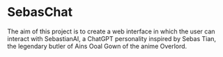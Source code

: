 # SebasChat
The aim of this project is to create a web interface in which the user can interact with SebastianAI, a ChatGPT personality inspired by Sebas Tian, the legendary butler of Ains Ooal Gown of the anime Overlord.

